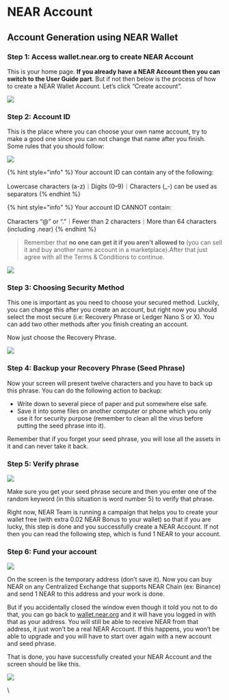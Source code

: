 # NEAR Account

## Account Generation using NEAR Wallet

### **Step 1: Access wallet.near.org to create NEAR Account**

This is your home page. **If you already have a NEAR Account then you can switch to the User Guide part**. But if not then below is the process of how to create a NEAR Wallet Account. Let’s click “Create account”.

![](https://miro.medium.com/max/1400/0\*0HLGPD1z18U8nJRQ.jpg)

### Step 2: Account ID

This is the place where you can choose your own name account, try to make a good one since you can not change that name after you finish. Some rules that you should follow:

![](https://miro.medium.com/max/1400/0\*VeBDAtf1bGjF9OgV.jpg)

{% hint style="info" %}
Your account ID can contain any of the following:

Lowercase characters (a-z)｜Digits (0–9)｜Characters (\_-) can be used as separators
{% endhint %}

{% hint style="info" %}
Your account ID CANNOT contain:

Characters “@” or “.”｜Fewer than 2 characters｜More than 64 characters (including .near)
{% endhint %}

> Remember that **no one can get it if you aren’t allowed to** (you can sell it and buy another name account in a marketplace).After that just agree with all the Terms & Conditions to continue.

![](https://miro.medium.com/max/1400/0\*z9bEtDJVyZry6c80.jpg)

### Step 3: Choosing Security Method

This one is important as you need to choose your secured method. Luckily, you can change this after you create an account, but right now you should select the most secure (i.e: Recovery Phrase or Ledger Nano S or X). You can add two other methods after you finish creating an account.

Now just choose the Recovery Phrase.

![](https://miro.medium.com/max/1400/0\*hsDcGeJoROt7tvtY.jpg)

### Step 4: Backup your Recovery Phrase (Seed Phrase)

Now your screen will present twelve characters and you have to back up this phrase. You can do the following action to backup:

* Write down to several piece of paper and put somewhere else safe.
* Save it into some files on another computer or phone which you only use it for security purpose (remember to clean all the virus before putting the seed phrase into it).

Remember that if you forget your seed phrase, you will lose all the assets in it and can never take it back.

### Step 5: Verify phrase

![](https://miro.medium.com/max/1400/0\*UuJ7bTGgz3ToeqwP.jpg)

Make sure you get your seed phrase secure and then you enter one of the random keyword (in this situation is word number 5) to verify that phrase.

Right now, NEAR Team is running a campaign that helps you to create your wallet free (with extra 0.02 NEAR Bonus to your wallet) so that if you are lucky, this step is done and you successfully create a NEAR Account. If not then you can read the following step, which is fund 1 NEAR to your account.

### Step 6: Fund your account

![](https://miro.medium.com/max/1400/0\*POHTpd0Vp8ZpIg55.jpg)

On the screen is the temporary address (don’t save it). Now you can buy NEAR on any Centralized Exchange that supports NEAR Chain (ex: Binance) and send 1 NEAR to this address and your work is done.

But if you accidentally closed the window even though it told you not to do that, you can go back to [wallet.near.org](https://wallet.near.org) and it will have you logged in with that as your address. You will still be able to receive NEAR from that address, it just won’t be a real NEAR Account. If this happens, you won’t be able to upgrade and you will have to start over again with a new account and seed phrase.

That is done, you have successfully created your NEAR Account and the screen should be like this.

![](https://miro.medium.com/max/1400/0\*u4rFt5jzrP1ZdXkz.jpg)

\
